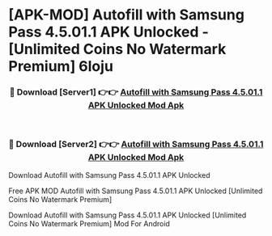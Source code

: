 # [APK-MOD] Autofill with Samsung Pass 4.5.01.1 APK Unlocked - [Unlimited Coins No Watermark Premium] 6loju



<div align="center">
<h3>🔴 Download [Server1] 👉👉 <a href="https://momento.my/?title=Autofill_with_Samsung_Pass_4.5.01.1_APK_Unlocked">Autofill with Samsung Pass 4.5.01.1 APK Unlocked Mod Apk</a></h3><br>

<h3>🔴 Download [Server2] 👉👉 <a href="https://momento.my/?title=Autofill_with_Samsung_Pass_4.5.01.1_APK_Unlocked">Autofill with Samsung Pass 4.5.01.1 APK Unlocked Mod Apk</a></h3>
</div>



Download Autofill with Samsung Pass 4.5.01.1 APK Unlocked 

Free APK MOD Autofill with Samsung Pass 4.5.01.1 APK Unlocked [Unlimited Coins No Watermark Premium]

Download Autofill with Samsung Pass 4.5.01.1 APK Unlocked [Unlimited Coins No Watermark Premium] Mod For Android
